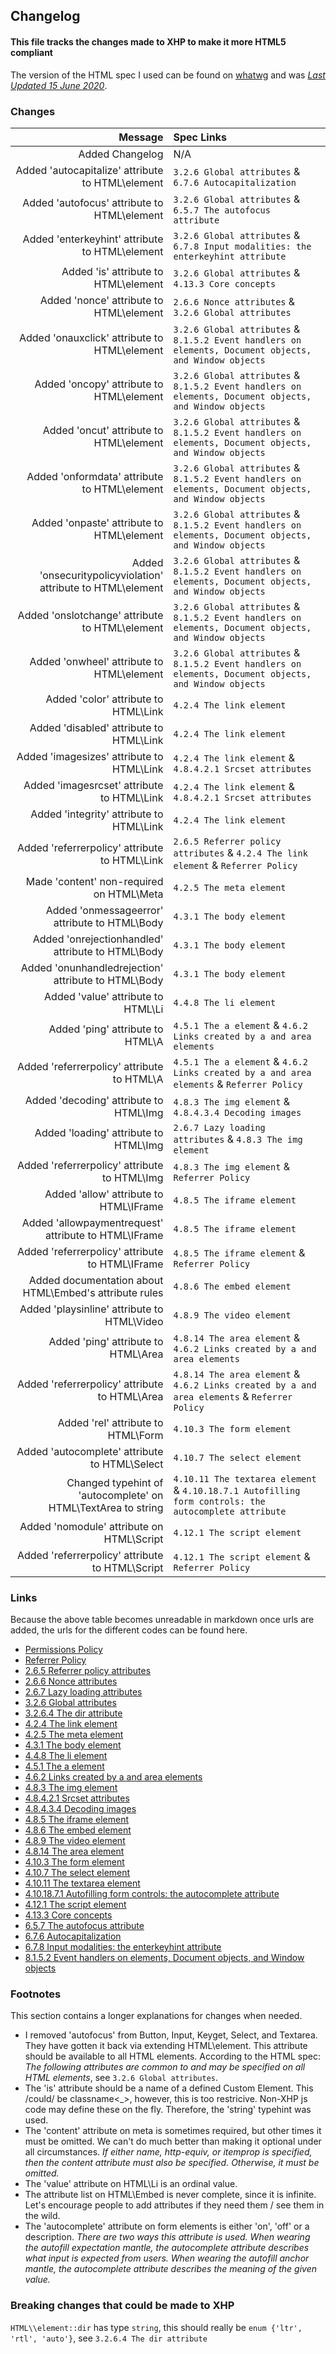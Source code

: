 ## Changelog

#### This file tracks the changes made to XHP to make it more HTML5 compliant

The version of the HTML spec I used can be found on [whatwg](https://html.spec.whatwg.org/) and was [_Last Updated 15 June 2020_](https://github.com/whatwg/html/commit/f6cbe27c88012dbf8d912fe752e3e7247ff7d3ca).

### Changes

|                                                        Message | Spec Links                                                                                             |
| -------------------------------------------------------------: | :----------------------------------------------------------------------------------------------------- |
|                                                Added Changelog | N/A                                                                                                    |
|              Added 'autocapitalize' attribute to HTML\\element | `3.2.6 Global attributes` & `6.7.6 Autocapitalization`                                                 |
|                   Added 'autofocus' attribute to HTML\\element | `3.2.6 Global attributes` & `6.5.7 The autofocus attribute`                                            |
|                Added 'enterkeyhint' attribute to HTML\\element | `3.2.6 Global attributes` & `6.7.8 Input modalities: the enterkeyhint attribute`                       |
|                          Added 'is' attribute to HTML\\element | `3.2.6 Global attributes` & `4.13.3 Core concepts`                                                     |
|                       Added 'nonce' attribute to HTML\\element | `2.6.6 Nonce attributes` & `3.2.6 Global attributes`                                                   |
|                  Added 'onauxclick' attribute to HTML\\element | `3.2.6 Global attributes` & `8.1.5.2 Event handlers on elements, Document objects, and Window objects` |
|                      Added 'oncopy' attribute to HTML\\element | `3.2.6 Global attributes` & `8.1.5.2 Event handlers on elements, Document objects, and Window objects` |
|                       Added 'oncut' attribute to HTML\\element | `3.2.6 Global attributes` & `8.1.5.2 Event handlers on elements, Document objects, and Window objects` |
|                  Added 'onformdata' attribute to HTML\\element | `3.2.6 Global attributes` & `8.1.5.2 Event handlers on elements, Document objects, and Window objects` |
|                     Added 'onpaste' attribute to HTML\\element | `3.2.6 Global attributes` & `8.1.5.2 Event handlers on elements, Document objects, and Window objects` |
|   Added 'onsecuritypolicyviolation' attribute to HTML\\element | `3.2.6 Global attributes` & `8.1.5.2 Event handlers on elements, Document objects, and Window objects` |
|                Added 'onslotchange' attribute to HTML\\element | `3.2.6 Global attributes` & `8.1.5.2 Event handlers on elements, Document objects, and Window objects` |
|                     Added 'onwheel' attribute to HTML\\element | `3.2.6 Global attributes` & `8.1.5.2 Event handlers on elements, Document objects, and Window objects` |
|                          Added 'color' attribute to HTML\\Link | `4.2.4 The link element`                                                                               |
|                       Added 'disabled' attribute to HTML\\Link | `4.2.4 The link element`                                                                               |
|                     Added 'imagesizes' attribute to HTML\\Link | `4.2.4 The link element` & `4.8.4.2.1 Srcset attributes`                                               |
|                    Added 'imagesrcset' attribute to HTML\\Link | `4.2.4 The link element` & `4.8.4.2.1 Srcset attributes`                                               |
|                      Added 'integrity' attribute to HTML\\Link | `4.2.4 The link element`                                                                               |
|                 Added 'referrerpolicy' attribute to HTML\\Link | `2.6.5 Referrer policy attributes` & `4.2.4 The link element` & `Referrer Policy`                      |
|                      Made 'content' non-required on HTML\\Meta | `4.2.5 The meta element`                                                                               |
|                 Added 'onmessageerror' attribute to HTML\\Body | `4.3.1 The body element`                                                                               |
|             Added 'onrejectionhandled' attribute to HTML\\Body | `4.3.1 The body element`                                                                               |
|           Added 'onunhandledrejection' attribute to HTML\\Body | `4.3.1 The body element`                                                                               |
|                            Added 'value' attribute to HTML\\Li | `4.4.8 The li element`                                                                                 |
|                              Added 'ping' attribute to HTML\\A | `4.5.1 The a element` & `4.6.2 Links created by a and area elements`                                   |
|                    Added 'referrerpolicy' attribute to HTML\\A | `4.5.1 The a element` & `4.6.2 Links created by a and area elements` & `Referrer Policy`               |
|                        Added 'decoding' attribute to HTML\\Img | `4.8.3 The img element` & `4.8.4.3.4 Decoding images`                                                  |
|                         Added 'loading' attribute to HTML\\Img | `2.6.7 Lazy loading attributes` & `4.8.3 The img element`                                              |
|                  Added 'referrerpolicy' attribute to HTML\\Img | `4.8.3 The img element` & `Referrer Policy`                                                            |
|                        Added 'allow' attribute to HTML\\IFrame | `4.8.5 The iframe element`                                                                             |
|          Added 'allowpaymentrequest' attribute to HTML\\IFrame | `4.8.5 The iframe element`                                                                             |
|               Added 'referrerpolicy' attribute to HTML\\IFrame | `4.8.5 The iframe element` & `Referrer Policy`                                                         |
|        Added documentation about HTML\\Embed's attribute rules | `4.8.6 The embed element`                                                                              |
|                   Added 'playsinline' attribute to HTML\\Video | `4.8.9 The video element`                                                                              |
|                           Added 'ping' attribute to HTML\\Area | `4.8.14 The area element` & `4.6.2 Links created by a and area elements`                               |
|                 Added 'referrerpolicy' attribute to HTML\\Area | `4.8.14 The area element` & `4.6.2 Links created by a and area elements` & `Referrer Policy`           |
|                            Added 'rel' attribute to HTML\\Form | `4.10.3 The form element`                                                                              |
|                 Added 'autocomplete' attribute to HTML\\Select | `4.10.7 The select element`                                                                            |
| Changed typehint of 'autocomplete' on HTML\\TextArea to string | `4.10.11 The textarea element` & `4.10.18.7.1 Autofilling form controls: the autocomplete attribute`   |
|                     Added 'nomodule' attribute on HTML\\Script | `4.12.1 The script element`                                                                            |
|               Added 'referrerpolicy' attribute to HTML\\Script | `4.12.1 The script element` & `Referrer Policy`                                                        |

### Links

Because the above table becomes unreadable in markdown once urls are added, the urls for the different codes can be found here.

- [Permissions Policy](https://w3c.github.io/webappsec-feature-policy/#serialized-feature-policy)
- [Referrer Policy](https://w3c.github.io/webappsec-referrer-policy/)
- [2.6.5 Referrer policy attributes](https://html.spec.whatwg.org/#referrer-policy-attribute)
- [2.6.6 Nonce attributes](https://html.spec.whatwg.org/#nonce-attributes)
- [2.6.7 Lazy loading attributes](https://html.spec.whatwg.org/#lazy-loading-attributes)
- [3.2.6 Global attributes](https://html.spec.whatwg.org/#global-attributes)
- [3.2.6.4 The dir attribute](https://html.spec.whatwg.org/#the-dir-attribute)
- [4.2.4 The link element](https://html.spec.whatwg.org/#the-link-element)
- [4.2.5 The meta element](https://html.spec.whatwg.org/#the-meta-element)
- [4.3.1 The body element](https://html.spec.whatwg.org/#the-body-element)
- [4.4.8 The li element](https://html.spec.whatwg.org/#the-li-element)
- [4.5.1 The a element](https://html.spec.whatwg.org/#the-a-element)
- [4.6.2 Links created by a and area elements](https://html.spec.whatwg.org/#links-created-by-a-and-area-elements)
- [4.8.3 The img element](https://html.spec.whatwg.org/#the-img-element)
- [4.8.4.2.1 Srcset attributes](https://html.spec.whatwg.org/#srcset-attributes)
- [4.8.4.3.4 Decoding images](https://html.spec.whatwg.org/#decoding-images)
- [4.8.5 The iframe element](https://html.spec.whatwg.org/#the-iframe-element)
- [4.8.6 The embed element](https://html.spec.whatwg.org/#the-embed-element)
- [4.8.9 The video element](https://html.spec.whatwg.org/#the-video-element)
- [4.8.14 The area element](https://html.spec.whatwg.org/#the-area-element)
- [4.10.3 The form element](https://html.spec.whatwg.org/#the-form-element)
- [4.10.7 The select element](https://html.spec.whatwg.org/#the-select-element)
- [4.10.11 The textarea element](https://html.spec.whatwg.org/#the-textarea-element)
- [4.10.18.7.1 Autofilling form controls: the autocomplete attribute](https://html.spec.whatwg.org/#attr-fe-autocomplete)
- [4.12.1 The script element](https://html.spec.whatwg.org/#the-script-element)
- [4.13.3 Core concepts](https://html.spec.whatwg.org/#custom-elements-core-concepts)
- [6.5.7 The autofocus attribute](https://html.spec.whatwg.org/#the-autofocus-attribute)
- [6.7.6 Autocapitalization](https://html.spec.whatwg.org/#autocapitalization)
- [6.7.8 Input modalities: the enterkeyhint attribute](https://html.spec.whatwg.org/#input-modalities:-the-enterkeyhint-attribute)
- [8.1.5.2 Event handlers on elements, Document objects, and Window objects](https://html.spec.whatwg.org/#event-handlers-on-elements,-document-objects,-and-window-objects)

### Footnotes

This section contains a longer explanations for changes when needed.

- I removed 'autofocus' from Button, Input, Keyget, Select, and Textarea. They have gotten it back via extending HTML\element. This attribute should be available to all HTML elements. According to the HTML spec: _The following attributes are common to and may be specified on all HTML elements_, see `3.2.6 Global attributes`.
- The 'is' attribute should be a name of a defined Custom Element. This /could/ be classname\<\_>, however, this is too restricive. Non-XHP js code may define these on the fly. Therefore, the 'string' typehint was used.
- The 'content' attribute on meta is sometimes required, but other times it must be omitted. We can't do much better than making it optional under all circumstances. _If either name, http-equiv, or itemprop is specified, then the content attribute must also be specified. Otherwise, it must be omitted._
- The 'value' attribute on HTML\\Li is an ordinal value.
- The attribute list on HTML\\Embed is never complete, since it is infinite. Let's encourage people to add attributes if they need them / see them in the wild.
- The 'autocomplete' attribute on form elements is either 'on', 'off' or a description. _There are two ways this attribute is used._
  _When wearing the autofill expectation mantle, the autocomplete attribute describes what input is expected from users._
  _When wearing the autofill anchor mantle, the autocomplete attribute describes the meaning of the given value._

### Breaking changes that could be made to XHP

`HTML\\element::dir` has type `string`, this should really be `enum {'ltr', 'rtl', 'auto'}`, see `3.2.6.4 The dir attribute`
